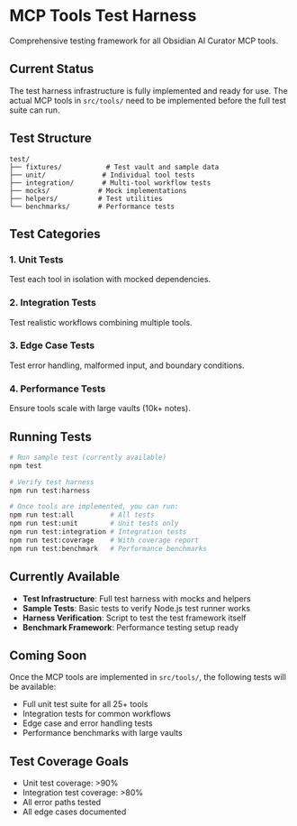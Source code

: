 # MCP Tools Test Harness

Comprehensive testing framework for all Obsidian AI Curator MCP tools.

## Current Status

The test harness infrastructure is fully implemented and ready for use. The actual MCP tools in `src/tools/` need to be implemented before the full test suite can run.

## Test Structure

```
test/
├── fixtures/           # Test vault and sample data
├── unit/              # Individual tool tests
├── integration/       # Multi-tool workflow tests
├── mocks/            # Mock implementations
├── helpers/          # Test utilities
└── benchmarks/       # Performance tests
```

## Test Categories

### 1. Unit Tests
Test each tool in isolation with mocked dependencies.

### 2. Integration Tests
Test realistic workflows combining multiple tools.

### 3. Edge Case Tests
Test error handling, malformed input, and boundary conditions.

### 4. Performance Tests
Ensure tools scale with large vaults (10k+ notes).

## Running Tests

```bash
# Run sample test (currently available)
npm test

# Verify test harness
npm run test:harness

# Once tools are implemented, you can run:
npm run test:all         # All tests
npm run test:unit        # Unit tests only
npm run test:integration # Integration tests
npm run test:coverage    # With coverage report
npm run test:benchmark   # Performance benchmarks
```

## Currently Available

- **Test Infrastructure**: Full test harness with mocks and helpers
- **Sample Tests**: Basic tests to verify Node.js test runner works
- **Harness Verification**: Script to test the test framework itself
- **Benchmark Framework**: Performance testing setup ready

## Coming Soon

Once the MCP tools are implemented in `src/tools/`, the following tests will be available:
- Full unit test suite for all 25+ tools
- Integration tests for common workflows
- Edge case and error handling tests
- Performance benchmarks with large vaults

## Test Coverage Goals

- Unit test coverage: >90%
- Integration test coverage: >80%
- All error paths tested
- All edge cases documented
